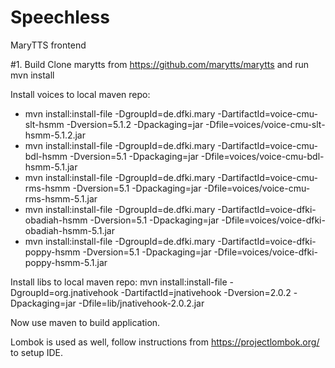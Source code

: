 # Speechless
MaryTTS frontend

#1. Build
Clone marytts from https://github.com/marytts/marytts and run mvn install

Install voices to local maven repo:
* mvn install:install-file -DgroupId=de.dfki.mary -DartifactId=voice-cmu-slt-hsmm -Dversion=5.1.2 -Dpackaging=jar -Dfile=voices/voice-cmu-slt-hsmm-5.1.2.jar
* mvn install:install-file -DgroupId=de.dfki.mary -DartifactId=voice-cmu-bdl-hsmm -Dversion=5.1 -Dpackaging=jar -Dfile=voices/voice-cmu-bdl-hsmm-5.1.jar
* mvn install:install-file -DgroupId=de.dfki.mary -DartifactId=voice-cmu-rms-hsmm -Dversion=5.1 -Dpackaging=jar -Dfile=voices/voice-cmu-rms-hsmm-5.1.jar
* mvn install:install-file -DgroupId=de.dfki.mary -DartifactId=voice-dfki-obadiah-hsmm -Dversion=5.1 -Dpackaging=jar -Dfile=voices/voice-dfki-obadiah-hsmm-5.1.jar
* mvn install:install-file -DgroupId=de.dfki.mary -DartifactId=voice-dfki-poppy-hsmm -Dversion=5.1 -Dpackaging=jar -Dfile=voices/voice-dfki-poppy-hsmm-5.1.jar

Install libs to local maven repo:
mvn install:install-file -DgroupId=org.jnativehook -DartifactId=jnativehook -Dversion=2.0.2 -Dpackaging=jar -Dfile=lib/jnativehook-2.0.2.jar

Now use maven to build application.

Lombok is used as well, follow instructions from https://projectlombok.org/ to setup IDE.
